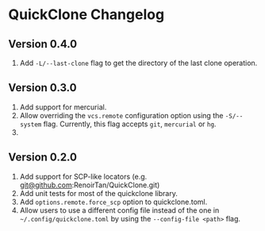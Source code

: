 # QuickClone Changelog

## Version 0.4.0

1. Add `-L/--last-clone` flag to get the directory of the last clone operation.

## Version 0.3.0

1. Add support for mercurial.
2. Allow overriding the `vcs.remote` configuration option using the
`-S/--system` flag. Currently, this flag accepts `git`, `mercurial` or `hg`.
3. 

## Version 0.2.0

1. Add support for SCP-like locators (e.g. git@github.com:RenoirTan/QuickClone.git)
2. Add unit tests for most of the quickclone library.
3. Add `options.remote.force_scp` option to quickclone.toml.
4. Allow users to use a different config file instead of the one in `~/.config/quickclone.toml`
by using the `--config-file <path>` flag.
